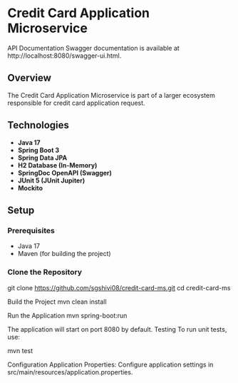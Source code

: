 # Credit Card Application Microservice
API Documentation
Swagger documentation is available at http://localhost:8080/swagger-ui.html.

## Overview

The Credit Card Application Microservice is part of a larger ecosystem responsible for credit card application request.

## Technologies

- **Java 17**
- **Spring Boot 3**
- **Spring Data JPA**
- **H2 Database (In-Memory)**
- **SpringDoc OpenAPI (Swagger)**
- **JUnit 5 (JUnit Jupiter)**
- **Mockito**

## Setup

### Prerequisites

- Java 17
- Maven (for building the project)

### Clone the Repository

git clone https://github.com/sgshivi08/credit-card-ms.git
cd credit-card-ms

Build the Project mvn clean install

Run the Application mvn spring-boot:run

The application will start on port 8080 by default.
Testing
To run unit tests, use:

mvn test

Configuration
Application Properties: Configure application settings in src/main/resources/application.properties.
